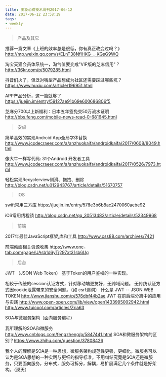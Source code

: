 ```yaml
---
title: 美妆心得技术周刊2017-06-12
date: 2017-06-12 23:58:19
tags:
- weekly
---
```


> 产品及其它

推荐一篇文章《上班的效率总是很低，你有真正改变过吗？》
http://mp.weixin.qq.com/s/ELnT38NflHKG-_-KGsG9WQ

淘宝天猫会员体系统一，淘气值要变成"VIP版的芝麻信用"？
http://36kr.com/p/5079285.html

抖音们火了，但泛对嘴型产品想成为社区还需要踩过哪些坑？
https://www.huxiu.com/article/196951.html

APP产品分析，这一篇就够了
https://juejin.im/entry/59127ae91b69e600686806f5

芝麻分700以上新福利：日本五年签免交50万流水证明
http://bbs.feng.com/mobile-news-read-0-681645.html

> 安卓

简单高效的实现Android App全局字体替换
http://www.jcodecraeer.com/a/anzhuokaifa/androidkaifa/2017/0608/8049.html

像大牛一样写代码: 31个Android 开发者工具
http://www.jcodecraeer.com/a/anzhuokaifa/androidkaifa/2017/0526/7973.html

轻松实现Recyclerview侧滑、拖拽、删除
http://blog.csdn.net/u012943767/article/details/51670757

> IOS

swift常用三方库
https://juejin.im/entry/578e3b6b8ac2470060aebe92

iOS常用线程锁
http://blog.csdn.net/qq_30513483/article/details/52349968

> 前端

2017年最佳JavaScript框架,库和工具
http://www.css88.com/archives/7421

前端动画相关资源收集
https://www.one-tab.com/page/UAsb1d6yTj297xt31sb6Ug


>后台

JWT （JSON Web Token） 基于Token的用户鉴权的一种实现。

相较于传统的session认证方式，针对移动端更友好，无跨域问题。
无传统认证方式因cookie泄露带来的安全问题。（如 csrf漏洞）
什么是 JWT -- JSON WEB TOKEN http://www.jianshu.com/p/576dbf44b2ae
JWT 在前后端分离中的应用与实践 http://www.open-open.com/lib/view/open1433995002942.html
http://www.tuicool.com/articles/Zria63

SOA与微服务架构（面向服务编程）

我所理解的SOA和微服务 http://www.cnblogs.com/fengzheng/p/5847441.html
SOA和微服务架构的区别？https://www.zhihu.com/question/37808426

我个人的理解是SOA是一种思想，微服务架构规范性更强，更细化，微服务可以认为是SOA思想的一种实践与更细的指导标准。不用纠结究竟是SOA还是微服务，只要面向服务，分布式，服务可拆分，解耦，易扩展满足几个条件就是好架构。（漠天）




